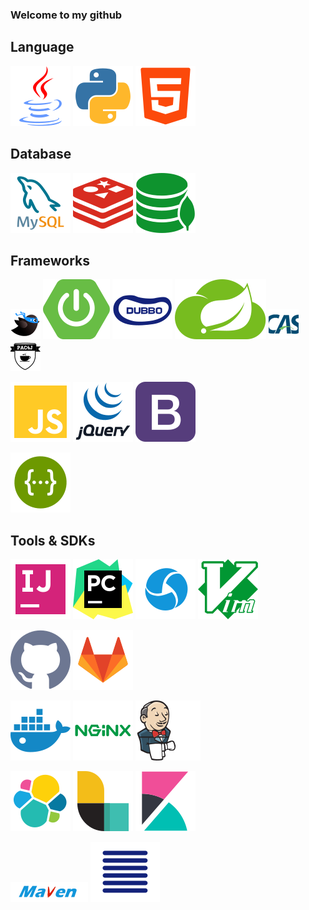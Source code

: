 ### Welcome to my github

<!--
**kings1990/kings1990** is a ✨ _special_ ✨ repository because its `README.md` (this file) appears on your GitHub profile.

Here are some ideas to get you started:

- 🔭 I’m currently working on ...
- 🌱 I’m currently learning ...
- 👯 I’m looking to collaborate on ...
- 🤔 I’m looking for help with ...
- 💬 Ask me about ...
- 📫 How to reach me: ...
- 😄 Pronouns: ...
- ⚡ Fun fact: ...
-->

<!--
[![Anurag's github stats](https://github-readme-stats.vercel.app/api?username=kings1990&show_icons=true&theme=cobalt)](https://github.com/kings1990)
-->

## Language
![java](./imgs/language/java.svg "java")
![python](./imgs/language/python.svg "python")
![html](./imgs/language/html.svg "html")

## Database
![mysql](./imgs/db/mysql.svg "mysql")
![redis](./imgs/db/redis.svg "redis")
![mongodb](./imgs/db/mongodb.svg "mongodb")

## Frameworks
![mybatis](./imgs/frameworks/mybatis.png "mybatis")
![springboot](./imgs/frameworks/springboot.svg "springboot")
![dubbo](./imgs/frameworks/dubbo.svg "dubbo")
![SpringCloud](./imgs/frameworks/SpringCloud.svg "SpringCloud")
![cas](./imgs/frameworks/cas.png "cas")
![pac4j](./imgs/frameworks/pac4j.png "pac4j")

![JavaScript](./imgs/frameworks/JavaScript.svg "JavaScript")
![jquery](./imgs/frameworks/jquery.svg "jquery")
![Bootstrap](./imgs/frameworks/Bootstrap.svg "Bootstrap")

![swagger](./imgs/frameworks/swagger.svg "swagger")

## Tools & SDKs
![intellijidea](./imgs/tools/intellijidea.svg "intellijidea")
![pycharm](./imgs/tools/pycharm.svg "pycharm")
![appium](./imgs/tools/appium.svg "appium")
![vim](./imgs/tools/vim.svg "vim")

![github](./imgs/tools/github.svg "github")
![gitlab](./imgs/tools/gitlab.svg "gitlab")

![docker](./imgs/tools/docker.svg "docker")
![nginx](./imgs/tools/nginx.svg "nginx")
![jenkins](./imgs/tools/jenkins.svg "jenkins")

![elastic](./imgs/tools/elastic.svg "elastic")
![logstash](./imgs/tools/logstash.svg "logstash")
![kibana](./imgs/tools/kibana.svg "kibana")

![maven](./imgs/tools/maven.svg "maven")
![nexus](./imgs/tools/nexus.svg "nexus")

